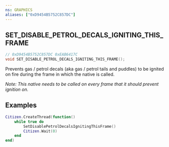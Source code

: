```yaml
---
ns: GRAPHICS
aliases: ["0xD9454B5752C857DC"]
---
```

## SET_DISABLE_PETROL_DECALS_IGNITING_THIS_FRAME

```c
// 0xD9454B5752C857DC 0xEAB6417C
void SET_DISABLE_PETROL_DECALS_IGNITING_THIS_FRAME();
```

Prevents gas / petrol decals (aka gas / petrol tails and puddles) to be ignited on fire during the frame in which the native is called.

*Note: This native needs to be called on every frame that it should prevent ignition on.*

## Examples
```lua
Citizen.CreateThread(function()
    while true do
        SetDisablePetrolDecalsIgnitingThisFrame()
        Citizen.Wait(0)
    end
end)
```
